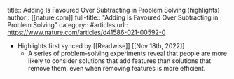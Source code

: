 title:: Adding Is Favoured Over Subtracting in Problem Solving (highlights)
author:: [[nature.com]]
full-title:: "Adding Is Favoured Over Subtracting in Problem Solving"
category:: #articles
url:: https://www.nature.com/articles/d41586-021-00592-0

- Highlights first synced by [[Readwise]] [[Nov 18th, 2022]]
	- A series of problem-solving experiments reveal that people are more likely to consider solutions that add features than solutions that remove them, even when removing features is more efficient.